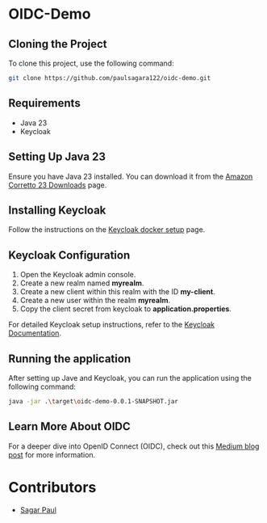 # OIDC-Demo

## Cloning the Project

To clone this project, use the following command:

```bash
git clone https://github.com/paulsagara122/oidc-demo.git
```
## Requirements
* Java 23
* Keycloak

## Setting Up Java 23
Ensure you have Java 23 installed. You can download it from the [Amazon Corretto 23 Downloads](https://docs.aws.amazon.com/corretto/latest/corretto-23-ug/downloads-list.html) page.

## Installing Keycloak
Follow the instructions on the [Keycloak docker setup](https://www.keycloak.org/getting-started/getting-started-docker) page.

## Keycloak Configuration
1. Open the Keycloak admin console.
2. Create a new realm named __myrealm__.
3. Create a new client within this realm with the ID __my-client__.
4. Create a new user within the realm __myrealm__.
5. Copy the client secret from keycloak to __application.properties__.

For detailed Keycloak setup instructions, refer to the [Keycloak Documentation](https://www.keycloak.org/getting-started/getting-started-docker).

## Running the application
After setting up Jave and Keycloak, you can run the application using the following command:
```bash
java -jar .\target\oidc-demo-0.0.1-SNAPSHOT.jar
```
## Learn More About OIDC
For a deeper dive into OpenID Connect (OIDC), check out this [Medium blog post](https://medium.com/@paulsagara122/understanding-openid-connect-oidc-a-practical-guide-to-the-flow-db05f3e9eaf5) for more information.

# Contributors
* [Sagar Paul](https://github.com/paulsagara122)




